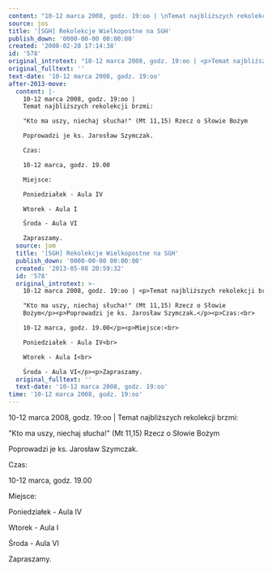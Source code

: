 ```yaml
---
content: "10-12 marca 2008, godz. 19:oo | \nTemat najbliższych rekolekcji brzmi:\n\n\"Kto ma uszy, niechaj słucha!\" (Mt 11,15) Rzecz o Słowie Bożym\n\nPoprowadzi je ks. Jarosław Szymczak.\n\nCzas:\n\n10-12 marca, godz. 19.00\n\nMiejsce:\n\nPoniedziałek - Aula IV\n\nWtorek - Aula I\n\nŚroda - Aula VI\n\nZapraszamy.\n\n<!--CONTENT FROM OLD SERVER (jos before 2013): 10-12 marca 2008, godz. 19:oo | \nTemat najbliższych rekolekcji brzmi:\n\r\n\"Kto ma uszy, niechaj słucha!\" (Mt 11,15) Rzecz o Słowie Bożym\n\nPoprowadzi je ks. Jarosław Szymczak.\n\nCzas:\n\r\n10-12 marca, godz. 19.00\n\nMiejsce:\n\r\nPoniedziałek - Aula IV\n\r\nWtorek - Aula I\n\r\nŚroda - Aula VI\n\nZapraszamy.         \n-->"
source: jos
title: '[SGH] Rekolekcje Wielkopostne na SGH'
publish_down: '0000-00-00 00:00:00'
created: '2008-02-28 17:14:38'
id: '578'
original_introtext: "10-12 marca 2008, godz. 19:oo | <p>Temat najbliższych rekolekcji brzmi:<br>\r\n\"Kto ma uszy, niechaj słucha!\" (Mt 11,15) Rzecz o Słowie Bożym</p><p>Poprowadzi je ks. Jarosław Szymczak.</p><p>Czas:<br>\r\n10-12 marca, godz. 19.00</p><p>Miejsce:<br>\r\nPoniedziałek - Aula IV<br>\r\nWtorek - Aula I<br>\r\nŚroda - Aula VI</p><p>Zapraszamy.         "
original_fulltext: ''
text-date: '10-12 marca 2008, godz. 19:oo'
after-2013-move:
  content: |-
    10-12 marca 2008, godz. 19:oo | 
    Temat najbliższych rekolekcji brzmi:

    "Kto ma uszy, niechaj słucha!" (Mt 11,15) Rzecz o Słowie Bożym

    Poprowadzi je ks. Jarosław Szymczak.

    Czas:

    10-12 marca, godz. 19.00

    Miejsce:

    Poniedziałek - Aula IV

    Wtorek - Aula I

    Środa - Aula VI

    Zapraszamy.
  source: jom
  title: '[SGH] Rekolekcje Wielkopostne na SGH'
  publish_down: '0000-00-00 00:00:00'
  created: '2013-05-08 20:59:32'
  id: '578'
  original_introtext: >-
    10-12 marca 2008, godz. 19:oo | <p>Temat najbliższych rekolekcji brzmi:<br>

    "Kto ma uszy, niechaj słucha!" (Mt 11,15) Rzecz o Słowie
    Bożym</p><p>Poprowadzi je ks. Jarosław Szymczak.</p><p>Czas:<br>

    10-12 marca, godz. 19.00</p><p>Miejsce:<br>

    Poniedziałek - Aula IV<br>

    Wtorek - Aula I<br>

    Środa - Aula VI</p><p>Zapraszamy.
  original_fulltext: ''
  text-date: '10-12 marca 2008, godz. 19:oo'
time: '10-12 marca 2008, godz. 19:oo'
---
```

10-12 marca 2008, godz. 19:oo | 
Temat najbliższych rekolekcji brzmi:

"Kto ma uszy, niechaj słucha!" (Mt 11,15) Rzecz o Słowie Bożym

Poprowadzi je ks. Jarosław Szymczak.

Czas:

10-12 marca, godz. 19.00

Miejsce:

Poniedziałek - Aula IV

Wtorek - Aula I

Środa - Aula VI

Zapraszamy.

<!--CONTENT FROM OLD SERVER (jos before 2013): 10-12 marca 2008, godz. 19:oo | 
Temat najbliższych rekolekcji brzmi:

"Kto ma uszy, niechaj słucha!" (Mt 11,15) Rzecz o Słowie Bożym

Poprowadzi je ks. Jarosław Szymczak.

Czas:

10-12 marca, godz. 19.00

Miejsce:

Poniedziałek - Aula IV

Wtorek - Aula I

Środa - Aula VI

Zapraszamy.         
-->

<!--{{json:{"created_date":"2008-02-28 17:14:38","publish_down":"0000-00-00 00:00:00","id":"578"}}}-->